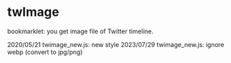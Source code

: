 # twImage
bookmarklet: you get image file of Twitter timeline.

2020/05/21 twimage_new.js: new style 
2023/07/29 twimage_new.js: ignore webp (convert to jpg/png) 
